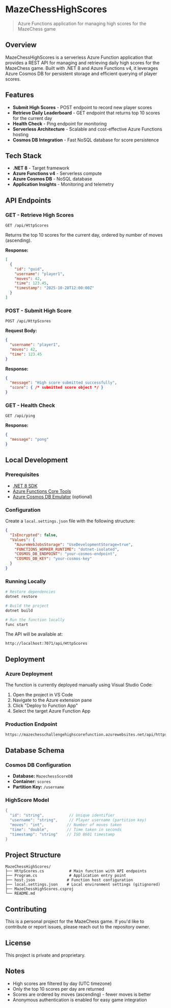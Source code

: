 # MazeChessHighScores

> Azure Functions application for managing high scores for the MazeChess game

## Overview

MazeChessHighScores is a serverless Azure Function application that provides a REST API for managing and retrieving daily high scores for the MazeChess game. Built with .NET 8 and Azure Functions v4, it leverages Azure Cosmos DB for persistent storage and efficient querying of player scores.

## Features

- **Submit High Scores** - POST endpoint to record new player scores
- **Retrieve Daily Leaderboard** - GET endpoint that returns top 10 scores for the current day
- **Health Check** - Ping endpoint for monitoring
- **Serverless Architecture** - Scalable and cost-effective Azure Functions hosting
- **Cosmos DB Integration** - Fast NoSQL database for score persistence

## Tech Stack

- **.NET 8** - Target framework
- **Azure Functions v4** - Serverless compute
- **Azure Cosmos DB** - NoSQL database
- **Application Insights** - Monitoring and telemetry

## API Endpoints

### GET - Retrieve High Scores
```
GET /api/HttpScores
```
Returns the top 10 scores for the current day, ordered by number of moves (ascending).

**Response:**
```json
[
  {
    "id": "guid",
    "username": "player1",
    "moves": 42,
    "time": 123.45,
    "timestamp": "2025-10-28T12:00:00Z"
  }
]
```

### POST - Submit High Score
```
POST /api/HttpScores
```

**Request Body:**
```json
{
  "username": "player1",
  "moves": 42,
  "time": 123.45
}
```

**Response:**
```json
{
  "message": "High score submitted successfully",
  "score": { /* submitted score object */ }
}
```

### GET - Health Check
```
GET /api/ping
```

**Response:**
```json
{
  "message": "pong"
}
```

## Local Development

### Prerequisites

- [.NET 8 SDK](https://dotnet.microsoft.com/download/dotnet/8.0)
- [Azure Functions Core Tools](https://docs.microsoft.com/azure/azure-functions/functions-run-local)
- [Azure Cosmos DB Emulator](https://docs.microsoft.com/azure/cosmos-db/local-emulator) (optional)

### Configuration

Create a `local.settings.json` file with the following structure:

```json
{
  "IsEncrypted": false,
  "Values": {
    "AzureWebJobsStorage": "UseDevelopmentStorage=true",
    "FUNCTIONS_WORKER_RUNTIME": "dotnet-isolated",
    "COSMOS_DB_ENDPOINT": "your-cosmos-endpoint",
    "COSMOS_DB_KEY": "your-cosmos-key"
  }
}
```

### Running Locally

```bash
# Restore dependencies
dotnet restore

# Build the project
dotnet build

# Run the function locally
func start
```

The API will be available at:
```
http://localhost:7071/api/HttpScores
```

## Deployment

### Azure Deployment

The function is currently deployed manually using Visual Studio Code:

1. Open the project in VS Code
2. Navigate to the Azure extension pane
3. Click "Deploy to Function App"
4. Select the target Azure Function App

### Production Endpoint

```
https://mazechesschallengehighscorefunction.azurewebsites.net/api/httpscores
```

## Database Schema

### Cosmos DB Configuration

- **Database:** `MazechessScoreDB`
- **Container:** `scores`
- **Partition Key:** `/username`

### HighScore Model

```csharp
{
  "id": "string",           // Unique identifier
  "username": "string",     // Player username (partition key)
  "moves": "int",          // Number of moves taken
  "time": "double",        // Time taken in seconds
  "timestamp": "string"    // ISO 8601 timestamp
}
```

## Project Structure

```
MazeChessHighScores/
├── HttpScores.cs           # Main function with API endpoints
├── Program.cs              # Application entry point
├── host.json              # Function host configuration
├── local.settings.json    # Local environment settings (gitignored)
├── MazeChessHighScores.csproj
└── README.md
```

## Contributing

This is a personal project for the MazeChess game. If you'd like to contribute or report issues, please reach out to the repository owner.

## License

This project is private and proprietary.

## Notes

- High scores are filtered by day (UTC timezone)
- Only the top 10 scores per day are returned
- Scores are ordered by moves (ascending) - fewer moves is better
- Anonymous authentication is enabled for easy game integration